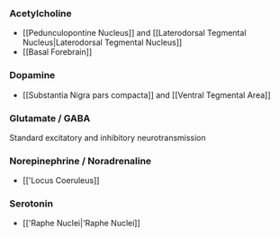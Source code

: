 ### Acetylcholine
- [[Pedunculopontine Nucleus]] and [[Laterodorsal Tegmental Nucleus|Laterodorsal Tegmental Nucleus]]
- [[Basal Forebrain]]
### Dopamine
- [[Substantia Nigra pars compacta]] and [[Ventral Tegmental Area]]
### Glutamate / GABA
Standard excitatory and inhibitory neurotransmission
### Norepinephrine / Noradrenaline
- [['Locus Coeruleus]]
### Serotonin
- [['Raphe Nuclei|'Raphe Nuclei]]